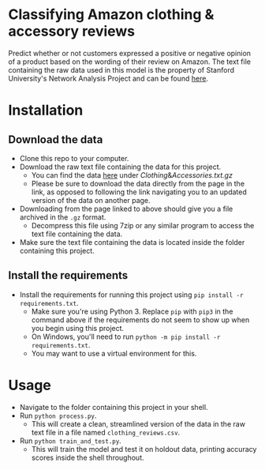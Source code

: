 # <h1>Classifying Amazon clothing & accessory reviews</h1>
Predict whether or not customers expressed a positive or negative opinion of a product based on the wording of their review on Amazon. The text file containing the raw data used in this model is the property of Stanford University's Network Analysis Project and can be found [here](http://snap.stanford.edu/data/web-Amazon-links.html). 

# <h1>Installation</h1>
## Download the data
* Clone this repo to your computer. 
* Download the raw text file containing the data for this project. 
    * You can find the data [here](http://snap.stanford.edu/data/web-Amazon-links.html) under _Clothing_&_Accessories.txt.gz_
    * Please be sure to download the data directly from the page in the link, as opposed to following the link navigating you to an updated version of the data on another page. 
* Downloading from the page linked to above should give you a file archived in the `.gz` format. 
    * Decompress this file using 7zip or any similar program to access the text file containing the data. 
* Make sure the text file containing the data is located inside the folder containing this project. 
## Install the requirements
* Install the requirements for running this project using `pip install -r requirements.txt`. 
    * Make sure you're using Python 3. Replace `pip` with `pip3` in the command above if the requirements do not seem to show up when you begin using this project. 
    * On Windows, you'll need to run `python -m pip install -r requirements.txt`. 
    * You may want to use a virtual environment for this. 
# <h1>Usage</h1>
* Navigate to the folder containing this project in your shell. 
* Run `python process.py`. 
    * This will create a clean, streamlined version of the data in the raw text file in a file named `clothing_reviews.csv`. 
* Run `python train_and_test.py`. 
    * This will train the model and test it on holdout data, printing accuracy scores inside the shell throughout. 